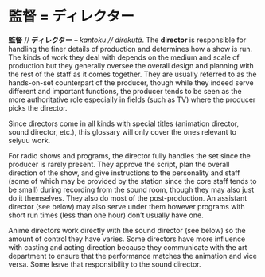# 監督  = ディレクター

**監督** // **ディレクター** – _kantoku // direkutā_. The **director** is responsible for handling the finer details of production and determines how a show is run. The kinds of work they deal with depends on the medium and scale of production but they generally oversee the overall design and planning with the rest of the staff as it comes together. They are usually referred to as the hands-on-set counterpart of the producer, though while they indeed serve different and important functions, the producer tends to be seen as the more authoritative role especially in fields (such as TV) where the producer picks the director.

Since directors come in all kinds with special titles (animation director, sound director, etc.), this glossary will only cover the ones relevant to seiyuu work.

For radio shows and programs, the director fully handles the set since the producer is rarely present. They approve the script, plan the overall direction of the show, and give instructions to the personality and staff (some of which may be provided by the station since the core staff tends to be small) during recording from the sound room, though they may also just do it themselves. They also do most of the post-production. An assistant director (see below) may also serve under them however programs with short run times (less than one hour) don’t usually have one.

Anime directors work directly with the sound director (see below) so the amount of control they have varies. Some directors have more influence with casting and acting direction because they communicate with the art department to ensure that the performance matches the animation and vice versa. Some leave that responsibility to the sound director.
